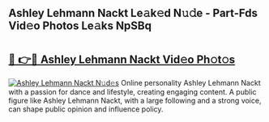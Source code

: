 ## Ashley Lehmann Nackt Le𝚊k𝚎d N𝚞𝚍e - Part-Fds Vid𝚎o Photos Le𝚊ks NpSBq

# <h2><a href="http://fb6p3j.evod.top/?m=Ashley+Lehmann+Nackt">🔗 👉🔴 Ashley Lehmann Nackt Vid𝚎o Ph𝚘t𝚘s</a></h2>

[![Ashley Lehmann Nackt N𝚞d𝚎s](https://i.imgur.com/8V9OHl7.gif)](http://fb6p3j.evod.top/?m=Ashley+Lehmann+Nackt)
Online personality Ashley Lehmann Nackt with a passion for dance and lifestyle, creating engaging content. A public figure like Ashley Lehmann Nackt, with a large following and a strong voice, can shape public opinion and influence policy. 
